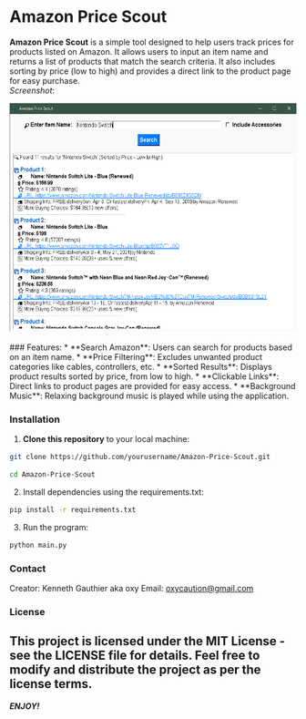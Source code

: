 
# Amazon Price Scout

**Amazon Price Scout** is a simple tool designed to help users track prices for products listed on Amazon. It allows users to input an item name and returns a list of products that match the search criteria. It also includes sorting by price (low to high) and provides a direct link to the product page for easy purchase. <br>
*Screenshot*: <br>
<div style="text-align: center;">
  <img src="images/app_screenshot.png" alt="App Screenshot" width="600" height="400"/>
</div>
<br>
### Features:
* **Search Amazon**: Users can search for products based on an item name.
* **Price Filtering**: Excludes unwanted product categories like cables, controllers, etc.
* **Sorted Results**: Displays product results sorted by price, from low to high.
* **Clickable Links**: Direct links to product pages are provided for easy access.
* **Background Music**: Relaxing background music is played while using the application.
  
### Installation

1. **Clone this repository** to your local machine:

```bash
git clone https://github.com/yourusername/Amazon-Price-Scout.git
```
```bash
cd Amazon-Price-Scout
```

2. Install dependencies using the requirements.txt:
```bash
pip install -r requirements.txt
```

3. Run the program:

```bash
python main.py
```
### Contact
Creator: Kenneth Gauthier aka oxy
Email: oxycaution@gmail.com

### License
This project is licensed under the MIT License - see the LICENSE file for details.
Feel free to modify and distribute the project as per the license terms.
---

***ENJOY!***

